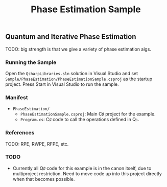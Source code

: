 ﻿---
title: "Phase Estimation Sample"
---

## Quantum and Iterative Phase Estimation ##

TODO: big strength is that we give a variety of phase estimation algs.

### Running the Sample ###

Open the `QsharpLibraries.sln` solution in Visual Studio and set `Sample/PhaseEstimation/PhaseEstimationSample.csproj` as the startup project.
Press Start in Visual Studio to run the sample.

### Manifest ###

- `PhaseEstimation/`
  - `PhaseEstimationSample.csproj`: Main C♯ project for the example.
  - `Program.cs`: C♯ code to call the operations defined in Q♭.

### References ###

TODO: RPE, RWPE, RFPE, etc.

### TODO ###

- Currently all Q♯ code for this example is in the canon itself, due to multiproject restriction.
  Need to move code up into this project directly when that becomes possible.
